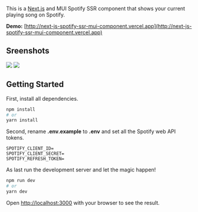 This is a [Next.js](https://nextjs.org/) and MUI Spotify SSR component that shows your current playing song on Spotify.

**Demo:** [http://next-js-spotify-ssr-mui-component.vercel.app](http://next-js-spotify-ssr-mui-component.vercel.app)

## Sreenshots

<img src="https://tomsmits.nl/assets/component-1.png">

<img src="https://tomsmits.nl/assets/component-2.png">

## Getting Started

First, install all dependencies.

```bash
npm install
# or
yarn install
```

Second, rename **.env.example** to **.env** and set all the Spotify web API tokens.

```shell
SPOTIFY_CLIENT_ID=
SPOTIFY_CLIENT_SECRET=
SPOTIFY_REFRESH_TOKEN=
```

As last run the development server and let the magic happen!

```bash
npm run dev
# or
yarn dev
```

Open [http://localhost:3000](http://localhost:3000) with your browser to see the result.
